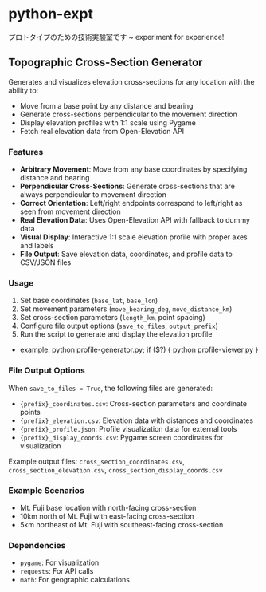 # python-expt
プロトタイプのための技術実験室です ~ experiment for experience!

## Topographic Cross-Section Generator

Generates and visualizes elevation cross-sections for any location with the ability to:
- Move from a base point by any distance and bearing
- Generate cross-sections perpendicular to the movement direction
- Display elevation profiles with 1:1 scale using Pygame
- Fetch real elevation data from Open-Elevation API

### Features
- **Arbitrary Movement**: Move from any base coordinates by specifying distance and bearing
- **Perpendicular Cross-Sections**: Generate cross-sections that are always perpendicular to movement direction
- **Correct Orientation**: Left/right endpoints correspond to left/right as seen from movement direction
- **Real Elevation Data**: Uses Open-Elevation API with fallback to dummy data
- **Visual Display**: Interactive 1:1 scale elevation profile with proper axes and labels
- **File Output**: Save elevation data, coordinates, and profile data to CSV/JSON files

### Usage
1. Set base coordinates (`base_lat`, `base_lon`)
2. Set movement parameters (`move_bearing_deg`, `move_distance_km`)
3. Set cross-section parameters (`length_km`, point spacing)
4. Configure file output options (`save_to_files`, `output_prefix`)
5. Run the script to generate and display the elevation profile
- example: python profile-generator.py; if ($?) { python profile-viewer.py }

### File Output Options
When `save_to_files = True`, the following files are generated:
- `{prefix}_coordinates.csv`: Cross-section parameters and coordinate points
- `{prefix}_elevation.csv`: Elevation data with distances and coordinates
- `{prefix}_profile.json`: Profile visualization data for external tools
- `{prefix}_display_coords.csv`: Pygame screen coordinates for visualization

Example output files: `cross_section_coordinates.csv`, `cross_section_elevation.csv`, `cross_section_display_coords.csv`

### Example Scenarios
- Mt. Fuji base location with north-facing cross-section
- 10km north of Mt. Fuji with east-facing cross-section
- 5km northeast of Mt. Fuji with southeast-facing cross-section

### Dependencies
- `pygame`: For visualization
- `requests`: For API calls
- `math`: For geographic calculations
